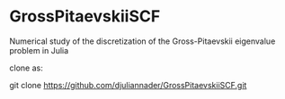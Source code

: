 # GrossPitaevskiiSCF
Numerical study of the discretization of the Gross-Pitaevskii eigenvalue problem in Julia

clone as:

git clone https://github.com/djuliannader/GrossPitaevskiiSCF.git
